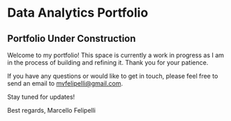 # Data Analytics Portfolio

## Portfolio Under Construction

Welcome to my portfolio! This space is currently a work in progress as I am in the process of building and refining it. Thank you for your patience.

If you have any questions or would like to get in touch, please feel free to send an email to mvfelipelli@gmail.com.

Stay tuned for updates!

Best regards,
Marcello Felipelli
